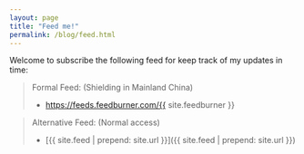 ```yaml
---
layout: page
title: "Feed me!"
permalink: /blog/feed.html
---
```


Welcome to subscribe the following feed for keep track of my updates in time:

> Formal Feed: (Shielding in Mainland China)
> * <a href="https://feeds.feedburner.com/{{ site.feedburner }}" target="_blank">https://feeds.feedburner.com/{{ site.feedburner }}</a><br>

> Alternative Feed: (Normal access)
> * [{{ site.feed | prepend: site.url }}]({{ site.feed | prepend: site.url }})
